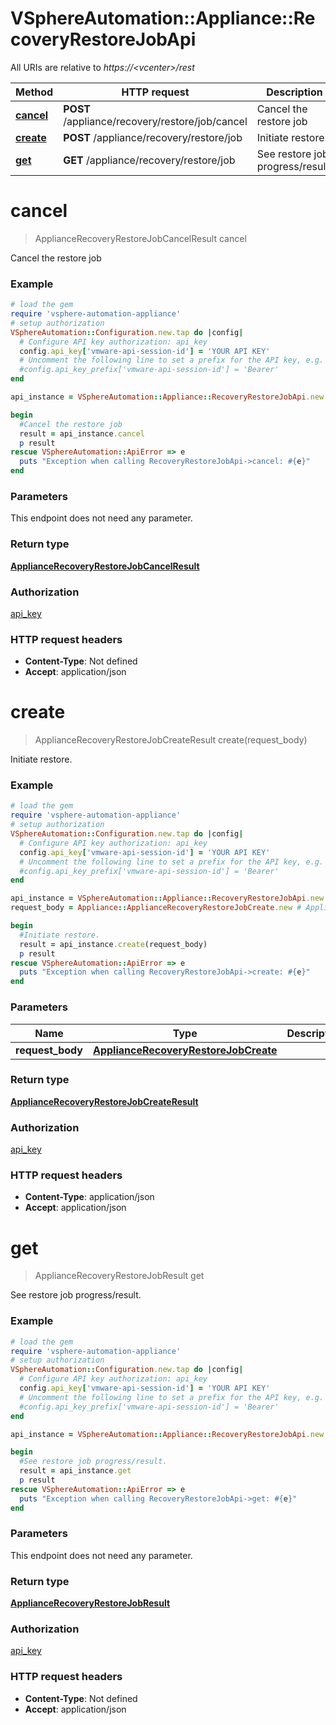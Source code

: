# VSphereAutomation::Appliance::RecoveryRestoreJobApi

All URIs are relative to *https://&lt;vcenter&gt;/rest*

Method | HTTP request | Description
------------- | ------------- | -------------
[**cancel**](RecoveryRestoreJobApi.md#cancel) | **POST** /appliance/recovery/restore/job/cancel | Cancel the restore job
[**create**](RecoveryRestoreJobApi.md#create) | **POST** /appliance/recovery/restore/job | Initiate restore.
[**get**](RecoveryRestoreJobApi.md#get) | **GET** /appliance/recovery/restore/job | See restore job progress/result.


# **cancel**
> ApplianceRecoveryRestoreJobCancelResult cancel

Cancel the restore job

### Example
```ruby
# load the gem
require 'vsphere-automation-appliance'
# setup authorization
VSphereAutomation::Configuration.new.tap do |config|
  # Configure API key authorization: api_key
  config.api_key['vmware-api-session-id'] = 'YOUR API KEY'
  # Uncomment the following line to set a prefix for the API key, e.g. 'Bearer' (defaults to nil)
  #config.api_key_prefix['vmware-api-session-id'] = 'Bearer'
end

api_instance = VSphereAutomation::Appliance::RecoveryRestoreJobApi.new

begin
  #Cancel the restore job
  result = api_instance.cancel
  p result
rescue VSphereAutomation::ApiError => e
  puts "Exception when calling RecoveryRestoreJobApi->cancel: #{e}"
end
```

### Parameters
This endpoint does not need any parameter.

### Return type

[**ApplianceRecoveryRestoreJobCancelResult**](ApplianceRecoveryRestoreJobCancelResult.md)

### Authorization

[api_key](../README.md#api_key)

### HTTP request headers

 - **Content-Type**: Not defined
 - **Accept**: application/json



# **create**
> ApplianceRecoveryRestoreJobCreateResult create(request_body)

Initiate restore.

### Example
```ruby
# load the gem
require 'vsphere-automation-appliance'
# setup authorization
VSphereAutomation::Configuration.new.tap do |config|
  # Configure API key authorization: api_key
  config.api_key['vmware-api-session-id'] = 'YOUR API KEY'
  # Uncomment the following line to set a prefix for the API key, e.g. 'Bearer' (defaults to nil)
  #config.api_key_prefix['vmware-api-session-id'] = 'Bearer'
end

api_instance = VSphereAutomation::Appliance::RecoveryRestoreJobApi.new
request_body = Appliance::ApplianceRecoveryRestoreJobCreate.new # ApplianceRecoveryRestoreJobCreate | 

begin
  #Initiate restore.
  result = api_instance.create(request_body)
  p result
rescue VSphereAutomation::ApiError => e
  puts "Exception when calling RecoveryRestoreJobApi->create: #{e}"
end
```

### Parameters

Name | Type | Description  | Notes
------------- | ------------- | ------------- | -------------
 **request_body** | [**ApplianceRecoveryRestoreJobCreate**](ApplianceRecoveryRestoreJobCreate.md)|  | 

### Return type

[**ApplianceRecoveryRestoreJobCreateResult**](ApplianceRecoveryRestoreJobCreateResult.md)

### Authorization

[api_key](../README.md#api_key)

### HTTP request headers

 - **Content-Type**: application/json
 - **Accept**: application/json



# **get**
> ApplianceRecoveryRestoreJobResult get

See restore job progress/result.

### Example
```ruby
# load the gem
require 'vsphere-automation-appliance'
# setup authorization
VSphereAutomation::Configuration.new.tap do |config|
  # Configure API key authorization: api_key
  config.api_key['vmware-api-session-id'] = 'YOUR API KEY'
  # Uncomment the following line to set a prefix for the API key, e.g. 'Bearer' (defaults to nil)
  #config.api_key_prefix['vmware-api-session-id'] = 'Bearer'
end

api_instance = VSphereAutomation::Appliance::RecoveryRestoreJobApi.new

begin
  #See restore job progress/result.
  result = api_instance.get
  p result
rescue VSphereAutomation::ApiError => e
  puts "Exception when calling RecoveryRestoreJobApi->get: #{e}"
end
```

### Parameters
This endpoint does not need any parameter.

### Return type

[**ApplianceRecoveryRestoreJobResult**](ApplianceRecoveryRestoreJobResult.md)

### Authorization

[api_key](../README.md#api_key)

### HTTP request headers

 - **Content-Type**: Not defined
 - **Accept**: application/json



